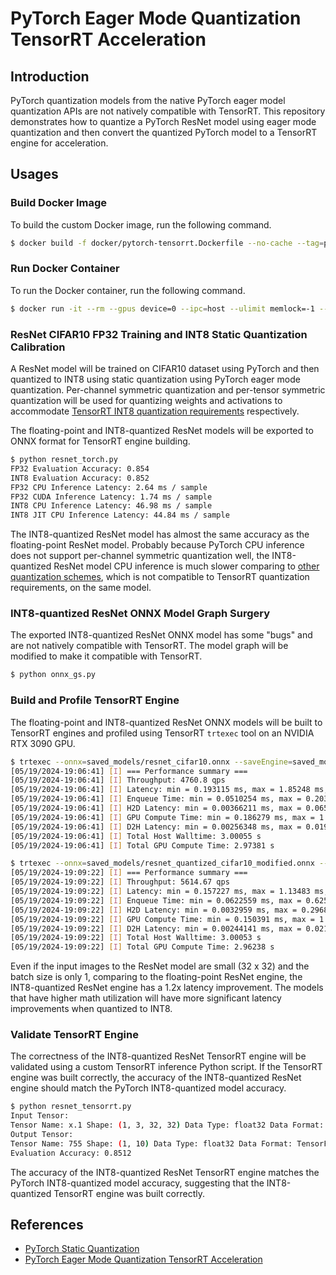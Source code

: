 # PyTorch Eager Mode Quantization TensorRT Acceleration

## Introduction

PyTorch quantization models from the native PyTorch eager model quantization APIs are not natively compatible with TensorRT. This repository demonstrates how to quantize a PyTorch ResNet model using eager mode quantization and then convert the quantized PyTorch model to a TensorRT engine for acceleration.

## Usages

### Build Docker Image

To build the custom Docker image, run the following command.

```bash
$ docker build -f docker/pytorch-tensorrt.Dockerfile --no-cache --tag=pytorch-tensorrt:2.3.0 .
```

### Run Docker Container

To run the Docker container, run the following command.

```bash
$ docker run -it --rm --gpus device=0 --ipc=host --ulimit memlock=-1 --ulimit stack=67108864 -v $(pwd):/mnt pytorch-tensorrt:2.3.0
```

### ResNet CIFAR10 FP32 Training and INT8 Static Quantization Calibration

A ResNet model will be trained on CIFAR10 dataset using PyTorch and then quantized to INT8 using static quantization using PyTorch eager mode quantization. Per-channel symmetric quantization and per-tensor symmetric quantization will be used for quantizing weights and activations to accommodate [TensorRT INT8 quantization requirements](https://docs.nvidia.com/deeplearning/tensorrt/developer-guide/index.html#explicit-implicit-quantization) respectively.

The floating-point and INT8-quantized ResNet models will be exported to ONNX format for TensorRT engine building.

```bash
$ python resnet_torch.py
FP32 Evaluation Accuracy: 0.854
INT8 Evaluation Accuracy: 0.852
FP32 CPU Inference Latency: 2.64 ms / sample
FP32 CUDA Inference Latency: 1.74 ms / sample
INT8 CPU Inference Latency: 46.98 ms / sample
INT8 JIT CPU Inference Latency: 44.84 ms / sample
```

The INT8-quantized ResNet model has almost the same accuracy as the floating-point ResNet model. Probably because PyTorch CPU inference does not support per-channel symmetric quantization well, the INT8-quantized ResNet model CPU inference is much slower comparing to [other quantization schemes](https://leimao.github.io/blog/PyTorch-Static-Quantization/), which is not compatible to TensorRT quantization requirements, on the same model.

### INT8-quantized ResNet ONNX Model Graph Surgery

The exported INT8-quantized ResNet ONNX model has some "bugs" and are not natively compatible with TensorRT. The model graph will be modified to make it compatible with TensorRT.

```bash
$ python onnx_gs.py
```

### Build and Profile TensorRT Engine

The floating-point and INT8-quantized ResNet ONNX models will be built to TensorRT engines and profiled using TensorRT `trtexec` tool on an NVIDIA RTX 3090 GPU.

```bash
$ trtexec --onnx=saved_models/resnet_cifar10.onnx --saveEngine=saved_models/resnet_cifar10_fp16.engine --fp16 --separateProfileRun --exportLayerInfo=saved_models/resnet_cifar10_fp16_layer_info.json --exportProfile=saved_models/resnet_cifar10_fp16_profile.json --verbose &> saved_models/resnet_cifar10_fp16_build_log.txt
[05/19/2024-19:06:41] [I] === Performance summary ===
[05/19/2024-19:06:41] [I] Throughput: 4760.8 qps
[05/19/2024-19:06:41] [I] Latency: min = 0.193115 ms, max = 1.85248 ms, mean = 0.215958 ms, median = 0.195679 ms, percentile(90%) = 0.197632 ms, percentile(95%) = 0.199219 ms, percentile(99%) = 0.910339 ms
[05/19/2024-19:06:41] [I] Enqueue Time: min = 0.0510254 ms, max = 0.203674 ms, mean = 0.0646378 ms, median = 0.0593262 ms, percentile(90%) = 0.0931091 ms, percentile(95%) = 0.0960083 ms, percentile(99%) = 0.105347 ms
[05/19/2024-19:06:41] [I] H2D Latency: min = 0.00366211 ms, max = 0.0654297 ms, mean = 0.00467193 ms, median = 0.00415039 ms, percentile(90%) = 0.0057373 ms, percentile(95%) = 0.00585938 ms, percentile(99%) = 0.00701904 ms
[05/19/2024-19:06:41] [I] GPU Compute Time: min = 0.186279 ms, max = 1.8432 ms, mean = 0.208177 ms, median = 0.188354 ms, percentile(90%) = 0.189423 ms, percentile(95%) = 0.19043 ms, percentile(99%) = 0.903168 ms
[05/19/2024-19:06:41] [I] D2H Latency: min = 0.00256348 ms, max = 0.0194092 ms, mean = 0.00311522 ms, median = 0.00292969 ms, percentile(90%) = 0.00366211 ms, percentile(95%) = 0.00390625 ms, percentile(99%) = 0.00427246 ms
[05/19/2024-19:06:41] [I] Total Host Walltime: 3.00055 s
[05/19/2024-19:06:41] [I] Total GPU Compute Time: 2.97381 s
```

```bash
$ trtexec --onnx=saved_models/resnet_quantized_cifar10_modified.onnx --saveEngine=saved_models/resnet_cifar10_int8.engine --int8 --separateProfileRun --exportLayerInfo=saved_models/resnet_cifar10_int8_layer_info.json --exportProfile=saved_models/resnet_cifar10_int8_profile.json --verbose &> saved_models/resnet_cifar10_int8_build_log.txt
[05/19/2024-19:09:22] [I] === Performance summary ===
[05/19/2024-19:09:22] [I] Throughput: 5614.67 qps
[05/19/2024-19:09:22] [I] Latency: min = 0.157227 ms, max = 1.13483 ms, mean = 0.183582 ms, median = 0.159729 ms, percentile(90%) = 0.162476 ms, percentile(95%) = 0.352905 ms, percentile(99%) = 0.694092 ms
[05/19/2024-19:09:22] [I] Enqueue Time: min = 0.0622559 ms, max = 0.625732 ms, mean = 0.0809989 ms, median = 0.067627 ms, percentile(90%) = 0.112549 ms, percentile(95%) = 0.118164 ms, percentile(99%) = 0.152832 ms
[05/19/2024-19:09:22] [I] H2D Latency: min = 0.0032959 ms, max = 0.296875 ms, mean = 0.00448601 ms, median = 0.00415039 ms, percentile(90%) = 0.00561523 ms, percentile(95%) = 0.00585938 ms, percentile(99%) = 0.00720215 ms
[05/19/2024-19:09:22] [I] GPU Compute Time: min = 0.150391 ms, max = 1.1264 ms, mean = 0.17584 ms, median = 0.152588 ms, percentile(90%) = 0.153625 ms, percentile(95%) = 0.345093 ms, percentile(99%) = 0.687012 ms
[05/19/2024-19:09:22] [I] D2H Latency: min = 0.00244141 ms, max = 0.0214844 ms, mean = 0.0032584 ms, median = 0.00292969 ms, percentile(90%) = 0.00415039 ms, percentile(95%) = 0.00439453 ms, percentile(99%) = 0.00488281 ms
[05/19/2024-19:09:22] [I] Total Host Walltime: 3.00053 s
[05/19/2024-19:09:22] [I] Total GPU Compute Time: 2.96238 s
```

Even if the input images to the ResNet model are small (32 x 32) and the batch size is only 1, comparing to the floating-point ResNet engine, the INT8-quantized ResNet engine has a 1.2x latency improvement. The models that have higher math utilization will have more significant latency improvements when quantized to INT8.

### Validate TensorRT Engine

The correctness of the INT8-quantized ResNet TensorRT engine will be validated using a custom TensorRT inference Python script. If the TensorRT engine was built correctly, the accuracy of the INT8-quantized ResNet engine should match the PyTorch INT8-quantized model accuracy.

```bash
$ python resnet_tensorrt.py
Input Tensor:
Tensor Name: x.1 Shape: (1, 3, 32, 32) Data Type: float32 Data Format: TensorFormat.LINEAR
Output Tensor:
Tensor Name: 755 Shape: (1, 10) Data Type: float32 Data Format: TensorFormat.LINEAR
Evaluation Accuracy: 0.8512
```

The accuracy of the INT8-quantized ResNet TensorRT engine matches the PyTorch INT8-quantized model accuracy, suggesting that the INT8-quantized TensorRT engine was built correctly.

## References

- [PyTorch Static Quantization](https://leimao.github.io/blog/PyTorch-Static-Quantization/)
- [PyTorch Eager Mode Quantization TensorRT Acceleration](https://leimao.github.io/blog/PyTorch-Eager-Mode-Quantization-TensorRT-Acceleration/)
